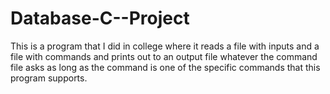 # Database-C--Project
This is a program that I did in college where it reads a file with inputs and a file with commands and prints out to an output file whatever the command file asks as long as the command is one of the specific commands that this program supports.

